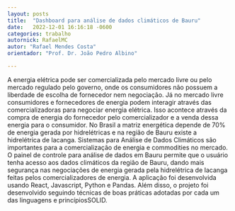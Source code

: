 ```yaml
---
layout: posts
title:  "Dashboard para análise de dados climáticos de Bauru"
date:   2022-12-01 16:16:18 -0600
categories: trabalho
autornick: RafaelMC
autor: "Rafael Mendes Costa"
orientador: "Prof. Dr. João Pedro Albino"

---
```


A energia elétrica pode ser comercializada pelo mercado livre ou pelo mercado regulado pelo governo, onde os consumidores não possuem a liberdade de escolha de fornecedor nem negociação. Já no mercado livre consumidores e fornecedores de energia podem interagir através das comercializadoras para negociar energia elétrica. Isso acontece através da compra de energia do fornecedor pelo comercializador e a venda dessa energia para o consumidor. No Brasil a matriz energética depende de 70% de energia gerada por hidrelétricas e na região de Bauru existe a hidrelétrica de Iacanga. Sistemas para Análise de Dados Climáticos são importantes para a comercialização de energia e commodities no mercado. O painel de controle para análise de dados em Bauru permite que o usuário tenha acesso aos dados climáticos da região de Bauru, dando mais segurança nas negociações de energia gerada pela hidrelétrica de Iacanga feitas pelos comercializadores de energia. A aplicação foi desenvolvida usando React, Javascript, Python e Pandas. Além disso, o projeto foi desenvolvido seguindo técnicas de boas práticas adotadas por cada um das linguagens e princípiosSOLID.
